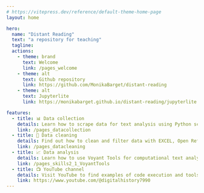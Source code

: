 ```yaml
---
# https://vitepress.dev/reference/default-theme-home-page
layout: home

hero:
  name: "Distant Reading"
  text: "a repository for teaching"
  tagline:
  actions:
    - theme: brand
      text: Welcome
      link: /pages_welcome
    - theme: alt
      text: Github repository
      link: https://github.com/MonikaBarget/distant-reading
    - theme: alt
      text: Jupyterlite
      link: https://monikabarget.github.io/distant-reading/jupyterlite

features:
  - title: 📊 Data collection
    details: Learn how to scrape data for text analysis using Python scripts.
    link: /pages_datacollection
  - title: 🧹 Data cleaning
    details: Find out how to clean and filter data with EXCEL, Open Refine, scripts and browser-based tools.
    link: /pages_datacleaning
  - title: 📈 Data analysis
    details: Learn how to use Voyant Tools for computational text analysis.
    link: /pages_skills2_1_VoyantTools
  - title: 📺 YouTube channel
    details: Visit YouTube to find examples of code execution and tools tutorials.
    link: https://www.youtube.com/@digitalhistory7990
---
```

